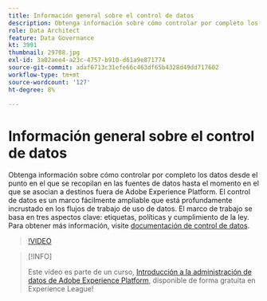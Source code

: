 ```yaml
---
title: Información general sobre el control de datos
description: Obtenga información sobre cómo controlar por completo los datos desde el punto en el que se recopilan en las fuentes de datos hasta el momento en el que se asocian a destinos fuera de Adobe Experience Platform.
role: Data Architect
feature: Data Governance
kt: 3991
thumbnail: 29708.jpg
exl-id: 3a02aee4-a23c-4757-b910-d61a9e871774
source-git-commit: adaf6713c31efe66c463df65b4328d49dd717602
workflow-type: tm+mt
source-wordcount: '127'
ht-degree: 8%

---
```


# Información general sobre el control de datos

Obtenga información sobre cómo controlar por completo los datos desde el punto en el que se recopilan en las fuentes de datos hasta el momento en el que se asocian a destinos fuera de Adobe Experience Platform. El control de datos es un marco fácilmente ampliable que está profundamente incrustado en los flujos de trabajo de uso de datos. El marco de trabajo se basa en tres aspectos clave: etiquetas, políticas y cumplimiento de la ley. Para obtener más información, visite [documentación de control de datos](https://experienceleague.adobe.com/docs/experience-platform/data-governance/home.html?lang=es).

>[!VIDEO](https://video.tv.adobe.com/v/29708?quality=12&learn=on)

>[!INFO]
>
> Este vídeo es parte de un curso, [Introducción a la administración de datos de Adobe Experience Platform](https://experienceleague.adobe.com/?recommended=ExperiencePlatform-D-1-2021.1.dgov.gs), disponible de forma gratuita en Experience League!


